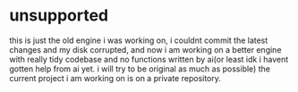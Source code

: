 # unsupported
this is just the old engine i was working on, i couldnt commit the latest changes and my disk corrupted,
and now i am working on a better engine with really tidy codebase and no functions written by ai(or least idk i havent gotten help from ai yet. i will try to be original as much as possible)
the current project i am working on is on a private repository.
